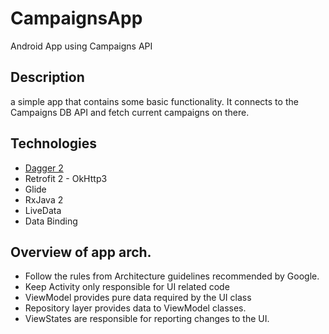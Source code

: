 # CampaignsApp

Android App using Campaigns API

## Description

a simple app that contains some basic functionality. It connects to the Campaigns DB API and fetch current campaigns on there.


## Technologies
- [Dagger 2](https://www.google.com "Google's Homepage")
- Retrofit 2 - OkHttp3
- Glide
- RxJava 2
- LiveData
- Data Binding

## Overview of app arch.
- Follow the rules from Architecture guidelines recommended by Google.
- Keep Activity only responsible for UI related code 
- ViewModel provides pure data required by the UI class
- Repository layer provides data to ViewModel classes.
- ViewStates are responsible for reporting changes to the UI.
